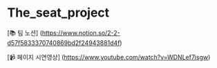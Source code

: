 # The_seat_project

[📚 팀 노션] (https://www.notion.so/2-2-d57f5833370740869bd2f24943881d4f)

[📹 페이지 시연영상] (https://www.youtube.com/watch?v=WDNLef7isgw)

